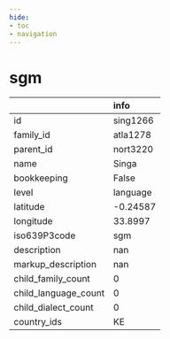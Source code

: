 ```yaml
---
hide:
- toc
- navigation
---
```

# sgm
|                      | info     |
|:---------------------|:---------|
| id                   | sing1266 |
| family_id            | atla1278 |
| parent_id            | nort3220 |
| name                 | Singa    |
| bookkeeping          | False    |
| level                | language |
| latitude             | -0.24587 |
| longitude            | 33.8997  |
| iso639P3code         | sgm      |
| description          | nan      |
| markup_description   | nan      |
| child_family_count   | 0        |
| child_language_count | 0        |
| child_dialect_count  | 0        |
| country_ids          | KE       |